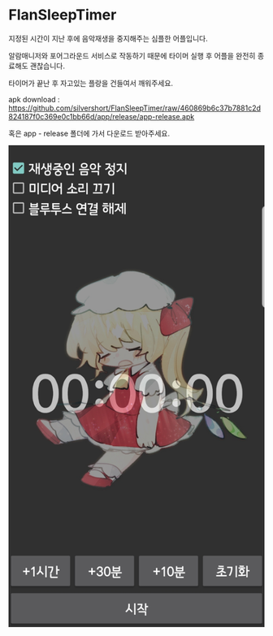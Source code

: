 # FlanSleepTimer
 지정된 시간이 지난 후에 음악재생을 중지해주는 심플한 어플입니다.
 
 알람매니저와 포어그라운드 서비스로 작동하기 때문에 타이머 실행 후 어플을 완전히 종료해도 괜찮습니다.
 
 타이머가 끝난 후 자고있는 플랑을 건들여서 깨워주세요. 
 
 
 
 apk download : https://github.com/silvershort/FlanSleepTimer/raw/460869b6c37b7881c2d824187f0c369e0c1bb66d/app/release/app-release.apk
 
 혹은 app - release 폴더에 가서 다운로드 받아주세요.


![이미지](./image/read_image.jpg)
